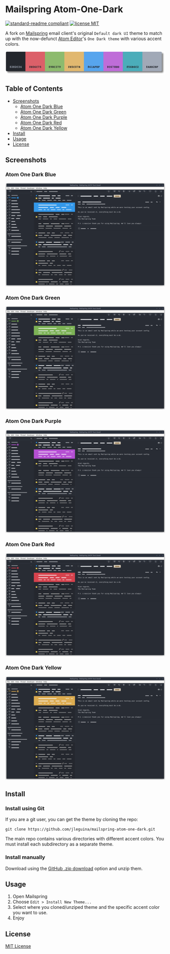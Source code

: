 # Mailspring Atom-One-Dark

[![standard-readme compliant](https://img.shields.io/badge/readme%20style-standard-brightgreen.svg?style=flat-square)](https://github.com/RichardLitt/standard-readme)
[![license MIT](https://img.shields.io/badge/license-MIT-yellow.svg?style=flat-square)](LICENSE.md)

A fork on [Mailspring](https://www.getmailspring.com) email client's original `Default dark UI` theme to match up with the now-defunct [Atom Editor](https://github.blog/2022-06-08-sunsetting-atom/)'s `One Dark theme` with various accent colors.

![Color reference](/color-reference.png "Color reference")

## Table of Contents

- [Screenshots](#screenshots)
  - [Atom One Dark Blue](#atom-one-dark-blue)
  - [Atom One Dark Green](#atom-one-dark-green)
  - [Atom One Dark Purple](#atom-one-dark-purple)
  - [Atom One Dark Red](#atom-one-dark-red)
  - [Atom One Dark Yellow](#atom-one-dark-yellow)
- [Install](#install)
- [Usage](#usage)
- [License](#license)

## Screenshots

### Atom One Dark Blue

![Atom One Dark Blue](/one-dark-blue/screenshot/custom-theme.png "Atom One Dark Blue")

### Atom One Dark Green

![Atom One Dark Green](/one-dark-green/screenshot/custom-theme.png "Atom One Dark Green")

### Atom One Dark Purple

![Atom One Dark Purple](/one-dark-purple/screenshot/custom-theme.png "Atom One Dark Purple")

### Atom One Dark Red

![Atom One Dark Red](/one-dark-red/screenshot/custom-theme.png "Atom One Dark Red")

### Atom One Dark Yellow

![Atom One Dark Yellow](/one-dark-yellow/screenshot/custom-theme.png "Atom One Dark Yellow")

## Install

### Install using Git

If you are a git user, you can get the theme by cloning the repo:

    git clone https://github.com/jleguina/mailspring-atom-one-dark.git

The main repo contains various directories with different accent colors. You must install each subdirectory as a separate theme.

### Install manually

Download using the [GitHub .zip download](https://github.com/jleguina/mailspring-atom-one-dark/archive/refs/heads/master.zip) option and unzip them.

## Usage

1. Open Mailspring
2. Choose `Edit > Install New Theme...`
3. Select where you cloned/unziped theme and the specific accent color you want to use.
4. Enjoy

## License

[MIT License](./LICENSE.md)
